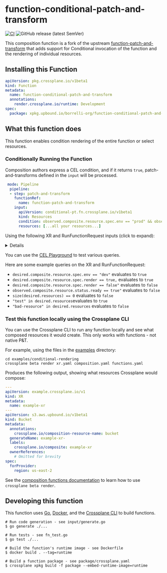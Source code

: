 # function-conditional-patch-and-transform
[![CI](https://github.com/stevendborrelli/function-conditional-patch-and-transform/actions/workflows/ci.yml/badge.svg)](https://github.com/stevendborrelli/function-conditional-patch-and-transform/actions/workflows/ci.yml) ![GitHub release (latest SemVer)](https://img.shields.io/github/release/crossplane-contrib/function-conditional-patch-and-transform)

This composition function is a fork of the upstream [function-patch-and-transform](https://github.com/crossplane-contrib/function-patch-and-transform)
that adds support for Conditional invocation of the function and the rendering
of individual resources.

## Installing this Function

```yaml
apiVersion: pkg.crossplane.io/v1beta1
kind: Function
metadata:
  name: function-conditional-patch-and-transform
  annotations:
    render.crossplane.io/runtime: Development
spec:
  package: xpkg.upbound.io/borrelli-org/function-conditional-patch-and-transform:v0.3.0
```

## What this function does

This function enables condition rendering of the entire function or select resources.

### Conditionally Running the Function

Composition authors express a CEL condition, and if it returns `true`, patch-and-transforms defined in the `input` will be processed.

```yaml
 mode: Pipeline
  pipeline:
  - step: patch-and-transform
    functionRef:
      name: function-patch-and-transform
    input:
      apiVersion: conditional-pt.fn.crossplane.io/v1beta1
      kind: Resources
      condition: observed.composite.resource.spec.env == "prod" && observed.composite.resource.spec.render == true
      resources: [...all your resources...]
```

Using the following XR and RunFunctionRequest inputs (click to expand):
<details>

```yaml
apiVersion: nopexample.org/v1alpha1
kind: XNopResource
metadata:
  name: test-resource
spec:
  env: dev
  render: true
```

```json
{
   "desired": {
      "composite": {
         "resource": {
            "apiVersion": "nopexample.org/v1alpha1",
            "kind": "XNopResource",
            "metadata": {
               "name": "test-resource"
            },
            "spec": {
               "env": "dev",
               "render": true
            }
         }
      },
      "resources": {
         "test": {
            "resource": {
               "apiVersion": "example.org/v1",
               "kind": "CD",
               "metadata": {
                  "name": "cool-42",
                  "namespace": "default"
               }
            }
         }
      }
   },
   "observed": {
      "composite": {
         "resource": {
            "apiVersion": "nopexample.org/v1alpha1",
            "kind": "XNopResource",
            "metadata": {
               "name": "test-resource"
            },
            "spec": {
               "env": "dev",
               "render": true
            },
            "status": {
               "id": "123",
               "ready": false
            }
         }
      }
   }
}
```

</details>


You can use the  [CEL Playground](https://playcel.undistro.io/?content=H4sIAAAAAAAAA%2B1UPW%2FDIBT8K4g5SeW0U9Z27tCh6sDyYl5aVAwIsNUq8n%2BvMY4dGxx16dYNuON93D04Uw4e6IGemSKEMMrRCYuc0QOJR%2F1pqSujnfA4O%2B8hi07XtkyQHgQjXtE6oVWAGVXa4BdURuJO2%2Fe7pgBpPqBgdLO8%2BSkUj3fenrV5GZMkxAo9hB4y%2BXtcQYUxkEfnt1O5c26bBHYGy7WgqJoYk2OT1DTIojjaQPK2xkWuq%2B24ngqYNHWp3KGJrNQ3fCA5K%2BY%2B5JuYTHh8yjNuq0%2FmBpRay%2B3DPhdpZDoDJV60PUEt%2FdKphYCrevaLQVVG9dGhbf4H%2B28HO83lwdfJGF9QMShR7O%2FXkgH%2FDpwTSPerVxRdZ6qlm27ETadKMKn74Fjn1BH4lU5EKDJ8d7vxxdH2B6myt7YTBQAA) to test various queries.


Here are some example queries on the XR and RunFunctionRequest:

- `desired.composite.resource.spec.env == "dev"` evaluates to  `true`
- `desired.composite.resource.spec.render == true,` evaluates to `true`
- `desired.composite.resource.spec.render == false"` evaluates to `false`
- `observed.composite.resource.status.ready == true"` evaluates to `false`
- `size(desired.resources) == 0` evaluates to `false`
- `"test" in desired.resources`evaluates to `true`
- `"bad-resource" in desired.resources` evaluates to `false`

### Test this function locally using the Crossplane CLI

You can use the Crossplane CLI to run any function locally and see what composed
resources it would create. This only works with functions - not native P&T.

For example, using the files in the [examples](examples) directory:

```shell
cd examples/conditional-rendering
crossplane beta render xr.yaml composition.yaml functions.yaml
```

Produces the following output, showing what resources Crossplane would compose:

```yaml
---
apiVersion: example.crossplane.io/v1
kind: XR
metadata:
  name: example-xr
---
apiVersion: s3.aws.upbound.io/v1beta1
kind: Bucket
metadata:
  annotations:
    crossplane.io/composition-resource-name: bucket
  generateName: example-xr-
  labels:
    crossplane.io/composite: example-xr
  ownerReferences:
    # Omitted for brevity
spec:
  forProvider:
    region: us-east-2
```

See the [composition functions documentation][docs-functions] to learn how to
use `crossplane beta render`.

## Developing this function

This function uses [Go][go], [Docker][docker], and the [Crossplane CLI][cli] to
build functions.

```shell
# Run code generation - see input/generate.go
$ go generate ./...

# Run tests - see fn_test.go
$ go test ./...

# Build the function's runtime image - see Dockerfile
$ docker build . --tag=runtime

# Build a function package - see package/crossplane.yaml
$ crossplane xpkg build -f package --embed-runtime-image=runtime
```

[Crossplane]: https://crossplane.io
[docs-composition]: https://docs.crossplane.io/v1.14/getting-started/provider-aws-part-2/#create-a-deployment-template
[docs-functions]: https://docs.crossplane.io/v1.14/concepts/composition-functions/
[docs-pandt]: https://docs.crossplane.io/v1.14/concepts/patch-and-transform/
[fn-go-templating]: https://github.com/stevendborrelli/function-go-templating
[#4617]: https://github.com/crossplane/crossplane/issues/4617
[#4746]: https://github.com/crossplane/crossplane/issues/4746
[go]: https://go.dev
[docker]: https://www.docker.com
[cli]: https://docs.crossplane.io/latest/cli
